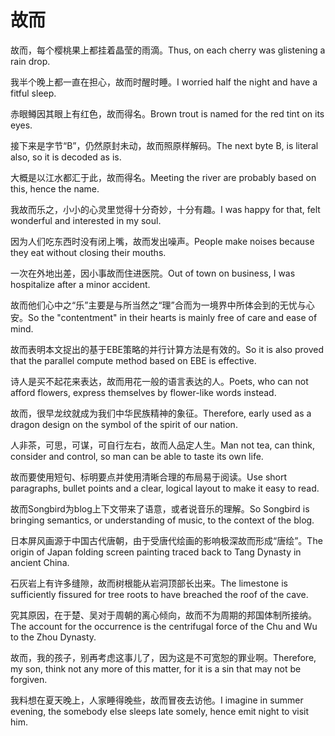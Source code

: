 # 故而

<p><span class="chinese">故而，每个樱桃果上都挂着晶莹的雨滴。</span><span class="english">Thus, on each cherry was glistening a rain drop.</span></p>

<p><span class="chinese">我半个晚上都一直在担心，故而时醒时睡。</span><span class="english">I worried half the night and have a fitful sleep.</span></p>

<p><span class="chinese">赤眼鳟因其眼上有红色，故而得名。</span><span class="english">Brown trout is named for the red tint on its eyes.</span></p>

<p><span class="chinese">接下来是字节“B”，仍然原封未动，故而照原样解码。</span><span class="english">The next byte B, is literal also, so it is decoded as is.</span></p>

<p><span class="chinese">大概是以江水都汇于此，故而得名。</span><span class="english">Meeting the river are probably based on this, hence the name.</span></p>

<p><span class="chinese">我故而乐之，小小的心灵里觉得十分奇妙，十分有趣。</span><span class="english">I was happy for that, felt wonderful and interested in my soul.</span></p>

<p><span class="chinese">因为人们吃东西时没有闭上嘴，故而发出噪声。</span><span class="english">People make noises because they eat without closing their mouths.</span></p>

<p><span class="chinese">一次在外地出差，因小事故而住进医院。</span><span class="english">Out of town on business, I was hospitalize after a minor accident.</span></p>

<p><span class="chinese">故而他们心中之“乐”主要是与所当然之“理”合而为一境界中所体会到的无忧与心安。</span><span class="english">So the "contentment" in their hearts is mainly free of care and ease of mind.</span></p>

<p><span class="chinese">故而表明本文捉出的基于EBE策略的并行计算方法是有效的。</span><span class="english">So it is also proved that the parallel compute method based on EBE is effective.</span></p>

<p><span class="chinese">诗人是买不起花来表达，故而用花一般的语言表达的人。</span><span class="english">Poets, who can not afford flowers, express themselves by flower-like words instead.</span></p>

<p><span class="chinese">故而，很早龙纹就成为我们中华民族精神的象征。</span><span class="english">Therefore, early used as a dragon design on the symbol of the spirit of our nation.</span></p>

<p><span class="chinese">人非茶，可思，可谋，可自行左右，故而人品定人生。</span><span class="english">Man not tea, can think, consider and control, so man can be able to taste its own life.</span></p>

<p><span class="chinese">故而要使用短句、标明要点并使用清晰合理的布局易于阅读。</span><span class="english">Use short paragraphs, bullet points and a clear, logical layout to make it easy to read.</span></p>

<p><span class="chinese">故而Songbird为blog上下文带来了语意，或者说音乐的理解。</span><span class="english">So Songbird is bringing semantics, or understanding of music, to the context of the blog.</span></p>

<p><span class="chinese">日本屏风画源于中国古代唐朝，由于受唐代绘画的影响极深故而形成“唐绘”。</span><span class="english">The origin of Japan folding screen painting traced back to Tang Dynasty in ancient China.</span></p>

<p><span class="chinese">石灰岩上有许多缝隙，故而树根能从岩洞顶部长出来。</span><span class="english">The limestone is sufficiently fissured for tree roots to have breached the roof of the cave.</span></p>

<p><span class="chinese">究其原因，在于楚、吴对于周朝的离心倾向，故而不为周期的邦国体制所接纳。</span><span class="english">The account for the occurrence is the centrifugal force of the Chu and Wu to the Zhou Dynasty.</span></p>

<p><span class="chinese">故而，我的孩子，别再考虑这事儿了，因为这是不可宽恕的罪业啊。</span><span class="english">Therefore, my son, think not any more of this matter, for it is a sin that may not be forgiven.</span></p>

<p><span class="chinese">我料想在夏天晚上，人家睡得晚些，故而冒夜去访他。</span><span class="english">I imagine in summer evening, the somebody else sleeps late somely, hence emit night to visit him.</span></p>

